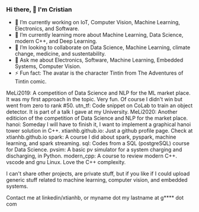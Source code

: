 ### Hi there, 👋 I'm Cristian
- 🔭 I’m currently working on IoT, Computer Vision, Machine Learning, Electronics, and Software.
- 🌱 I’m currently learning more about Machine Learning, Data Science, modern C++, and Deep Learning.
- 👯 I’m looking to collaborate on Data Science, Machine Learning, climate change, medicine, and sustentability.
- 💬 Ask me about Electronics, Software, Machine Learning, Embedded Systems, Computer Vision.
- ⚡ Fun fact: The avatar is the character Tintin from The Adventures of Tintin comic.

MeLi2019: A competition of Data Science and NLP for the ML market place. It was my first approach in the topic. Very fun. Of course I didn't win but went from zero to rank #50.
utn_tf: Code snippet on CoLab to train an object detector. It is part of a talk I gave at my University.
MeLi2020: Another editicion of the competition of Data Science and NLP for the market place.
hanoi: Someday I will have to finish it, I want to implement a graphical hanoi tower solution in C++.
xtianhb.github.io: Just a github profile page. Check at xtianhb.github.io
spark: A course I did about spark, pyspark, machine learning, and spark streaming.
sql: Codes from a SQL (postgreSQL) course for Data Science.
pvsim: A basic pv simulator for a system charging and discharging, in Python.
modern_cpp: A course to review modern C++. vscode and gnu Linux. Love the C++ complexity.

I can't share other projects, are private stuff, but if you like  if I could upload generic stuff related to machine learning, computer vision, and embedded systems.

Contact me at linkedin/xtianhb, or myname dot my lastname at g**** dot com
